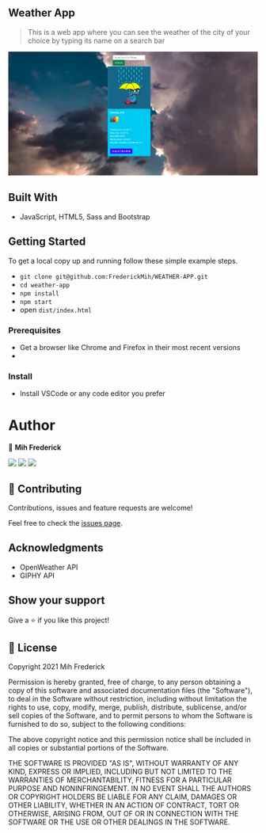 ## Weather App

> This is a web app where you can see the weather of the city of your choice by typing its name on a search bar

![screenshot](./src/assets/sc.png)
## Built With 


- JavaScript, HTML5, Sass and Bootstrap

## Getting Started

To get a local copy up and running follow these simple example steps.

- `git clone git@github.com:FrederickMih/WEATHER-APP.git`
- `cd weather-app`
- `npm install`
- `npm start`
- open `dist/index.html` 

### Prerequisites

- Get a browser like Chrome and Firefox in their most recent versions
- 

### Install

- Install VSCode or any code editor you prefer

# Author

👤 **Mih Frederick**

[![](https://img.shields.io/badge/GitHub-100000?style=for-the-badge&logo=github&logoColor=white)](https://github.com/FrederickMih)
[![](https://img.shields.io/badge/LinkedIn-0077B5?style=for-the-badge&logo=linkedin&logoColor=white)](https://www.linkedin.com/in/frederick-mih/)
[![](https://img.shields.io/badge/Twitter-1DA1F2?style=for-the-badge&logo=twitter&logoColor=white)](https://twitter.com/MihFrederick)


## 🤝 Contributing

Contributions, issues and feature requests are welcome!

Feel free to check the [issues page](https://github.com/FrederickMih/WEATHER-APP/issues).

## Acknowledgments

- OpenWeather API
- GIPHY API

## Show your support

Give a ⭐️ if you like this project!

## 📝 License

Copyright 2021 Mih Frederick

Permission is hereby granted, free of charge, to any person obtaining a copy of this software and associated documentation files (the "Software"), to deal in the Software without restriction, including without limitation the rights to use, copy, modify, merge, publish, distribute, sublicense, and/or sell copies of the Software, and to permit persons to whom the Software is furnished to do so, subject to the following conditions:

The above copyright notice and this permission notice shall be included in all copies or substantial portions of the Software.

THE SOFTWARE IS PROVIDED "AS IS", WITHOUT WARRANTY OF ANY KIND, EXPRESS OR IMPLIED, INCLUDING BUT NOT LIMITED TO THE WARRANTIES OF MERCHANTABILITY, FITNESS FOR A PARTICULAR PURPOSE AND NONINFRINGEMENT. IN NO EVENT SHALL THE AUTHORS OR COPYRIGHT HOLDERS BE LIABLE FOR ANY CLAIM, DAMAGES OR OTHER LIABILITY, WHETHER IN AN ACTION OF CONTRACT, TORT OR OTHERWISE, ARISING FROM, OUT OF OR IN CONNECTION WITH THE SOFTWARE OR THE USE OR OTHER DEALINGS IN THE SOFTWARE.